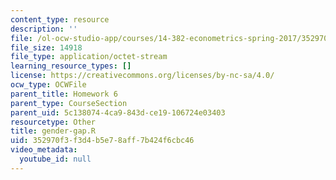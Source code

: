 ```yaml
---
content_type: resource
description: ''
file: /ol-ocw-studio-app/courses/14-382-econometrics-spring-2017/352970f3f3d4b5e78aff7b424f6cbc46_gender-gap.R
file_size: 14918
file_type: application/octet-stream
learning_resource_types: []
license: https://creativecommons.org/licenses/by-nc-sa/4.0/
ocw_type: OCWFile
parent_title: Homework 6
parent_type: CourseSection
parent_uid: 5c138074-4ca9-843d-ce19-106724e03403
resourcetype: Other
title: gender-gap.R
uid: 352970f3-f3d4-b5e7-8aff-7b424f6cbc46
video_metadata:
  youtube_id: null
---
```

